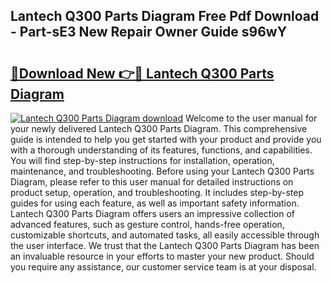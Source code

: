 ## Lantech Q300 Parts Diagram Free Pdf Download - Part-sE3 New Repair Owner Guide s96wY

# <h2><a href="http://dfskrad.blite.top/?on=Lantech+Q300+Parts+Diagram">🔗Download New 👉🔴 Lantech Q300 Parts Diagram</a></h2>

[![Lantech Q300 Parts Diagram download](https://i.imgur.com/lujVjoI.png)](http://dfskrad.blite.top/?on=Lantech+Q300+Parts+Diagram)
Welcome to the user manual for your newly delivered Lantech Q300 Parts Diagram. This comprehensive guide is intended to help you get started with your product and provide you with a thorough understanding of its features, functions, and capabilities. You will find step-by-step instructions for installation, operation, maintenance, and troubleshooting. Before using your Lantech Q300 Parts Diagram, please refer to this user manual for detailed instructions on product setup, operation, and troubleshooting. It includes step-by-step guides for using each feature, as well as important safety information. Lantech Q300 Parts Diagram offers users an impressive collection of advanced features, such as gesture control, hands-free operation, customizable shortcuts, and automated tasks, all easily accessible through the user interface. We trust that the Lantech Q300 Parts Diagram has been an invaluable resource in your efforts to master your new product. Should you require any assistance, our customer service team is at your disposal.
